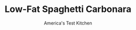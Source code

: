 ---
layout: ../../layouts/MarkdownPostLayout.astro
title: Low-Fat Spaghetti Carbonara
author: America's Test Kitchen
pubDate: 2023-03-15
description: "To get our low-fat version to taste like full-fat, we switched from Parmesan to more assertive Pecorino cheese to save calories and fat by adding less."
image_url: https://res.cloudinary.com/hksqkdlah/image/upload/ar_1:1,c_fill,dpr_2.0,f_auto,fl_lossy.progressive.strip_profile,g_faces:auto,q_auto:low,w_344/6990_sfs-carbonara0001
tags: ["Main Courses","Pasta","Light"]
calories: 2782
protein: 20
carbohydrates: 59
fats: 
fiber: 2
ingredients: ["1 large, egg plus 1 egg white","2/3 cup, Pecorino Romano, grated (see note)","1/4 cup, fat-free evaporated milk","2 tablespoons, mayonnaise","2 ounces, Canadian bacon, chopped","2 slices, bacon, chopped","3 , garlic cloves, minced","1 teaspoon, pepper","1/3 cup, white wine",", Salt","1 pound, spaghetti (see note)"]
serves: 6
time: "50 minutes"
instructions: ["Bring 4 quarts water to boil in large pot. Process egg, egg white, cheese, evaporated milk, and 11/2 tablespoons mayonnaise in food processor until smooth; leave mixture in food processor.","Cook both bacons in large nonstick skillet over medium heat until fat has rendered and bacon is browned, about 7 minutes. Using slotted spoon, transfer bacon to bowl; set aside.","Add garlic and pepper to fat in pan and cook until fragrant, about 30 seconds. Stir in wine and simmer until slightly thickened, about 1 minute. Remove pan from heat, cover, and keep warm.","Meanwhile, add 1 tablespoon salt and pasta to boiling water and cook until al dente. Reserve 1 cup pasta cooking water, drain pasta, and return to pot. Toss pasta with remaining ½ tablespoon mayonnaise until coated.","With motor running, slowly add wine mixture and ¼ cup hot pasta cooking water to egg mixture and process until smooth and frothy, about 1 minute. Immediately pour egg mixture over hot pasta and toss to combine, adding reserved cooking water as necessary to adjust consistency. Stir in crisp bacon and season with salt. Serve."]
nutrition: ["338 mg Potassium","334 mg Phosphorus","211 mg Calcium","1 mg Iron","55 mg Magnesium","407 mg Sodium","1 mg Zinc","14 g Fat","2 mg Niacin (B3)","4 g Monounsaturated","3 g Polyunsaturated","62 mg Cholesterol","5 g Saturated","2 g Fiber","20 µg Folate (food)","3 g Sugars","1 µg Vitamin K","53 g Water","59 g Carbs","20 µg Folate equivalent (total)","20 g Protein","35 µg Vitamin A","463 kcal Energy","2782 calories"]
notes: "Any long, thin pasta such as linguine or fettuccine will also work here. An equal amount of Parmesan cheese may be substituted for the Pecorino, although the cheese flavor will be less pronounced."
---